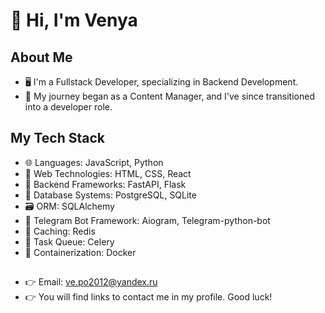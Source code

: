 # 👋 Hi, I'm Venya

## About Me

- 🖥️ I'm a Fullstack Developer, specializing in Backend Development.
- 🔄 My journey began as a Content Manager, and I've since transitioned into a developer role.

## My Tech Stack

- 🌐 Languages: JavaScript, Python
- 🎨 Web Technologies: HTML, CSS, React
- 🚀 Backend Frameworks: FastAPI, Flask
- 🐘 Database Systems: PostgreSQL, SQLite
- 🗃️ ORM: SQLAlchemy
- 🤖 Telegram Bot Framework: Aiogram, Telegram-python-bot
- 🔄 Caching: Redis
- 🎈 Task Queue: Celery
- 🐳 Containerization: Docker

##

- 👉 Email: ve.po2012@yandex.ru
- 👉 You will find links to contact me in my profile. Good luck!

